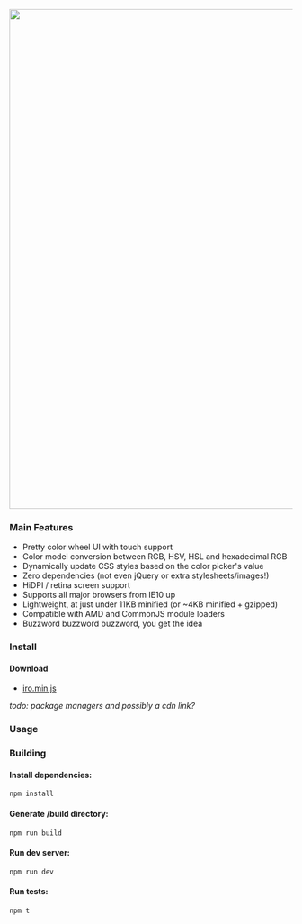 <p align="center">
  <a href="https://rakujira.jp/projects/iro/"">
    <img width="888"src="https://raw.githubusercontent.com/jaames/iro.js/v2/assets/animated_logo.gif"/>
  </a>
</p>

### Main Features

* Pretty color wheel UI with touch support
* Color model conversion between RGB, HSV, HSL and hexadecimal RGB
* Dynamically update CSS styles based on the color picker's value
* Zero dependencies (not even jQuery or extra stylesheets/images!)
* HiDPI / retina screen support
* Supports all major browsers from IE10 up
* Lightweight, at just under 11KB minified (or ~4KB minified + gzipped)
* Compatible with AMD and CommonJS module loaders
* Buzzword buzzword buzzword, you get the idea

### Install

#### Download

 * [iro.min.js](https://raw.githubusercontent.com/jaames/iro.js/master/dist/iro.min.js)

_todo: package managers and possibly a cdn link?_

### Usage

### Building

#### Install dependencies:

`npm install`

#### Generate /build directory:

`npm run build`

#### Run dev server:

`npm run dev`

#### Run tests:

`npm t`

